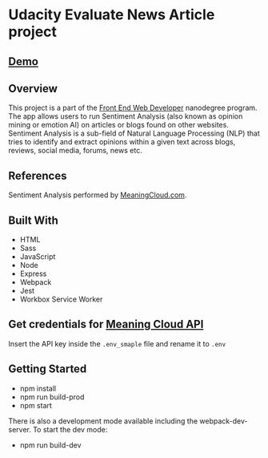 # Udacity Evaluate News Article project

## [Demo](https://article-nlp-odqu8.ondigitalocean.app/)
## Overview
This project is a part of the [Front End Web Developer](https://www.udacity.com/course/front-end-web-developer-nanodegree--nd0011) nanodegree program.
The app allows users to run Sentiment Analysis (also known as opinion mining or emotion AI) on articles or blogs found on other websites. Sentiment Analysis is a sub-field of Natural Language Processing (NLP) that tries to identify and extract opinions within a given text across blogs, reviews, social media, forums, news etc.

## References
Sentiment Analysis performed by [MeaningCloud.com](https://www.meaningcloud.com/developer/sentiment-analysis).

## Built With
- HTML
- Sass
- JavaScript
- Node
- Express
- Webpack
- Jest
- Workbox Service Worker

## Get credentials for [Meaning Cloud API](https://www.meaningcloud.com)
Insert the API key inside the `.env_smaple` file and rename it to `.env`

## Getting Started
- npm install
- npm run build-prod
- npm start

There is also a development mode available including the webpack-dev-server. To start the dev mode:
- npm run build-dev